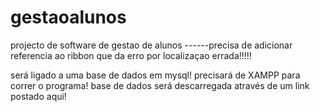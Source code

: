# gestaoalunos
projecto de software de gestao de alunos
------precisa de adicionar referencia ao ribbon que da erro por localizaçao errada!!!!!


será ligado a uma base de dados em mysql!
precisará de XAMPP para correr o programa!
base de dados será descarregada através de um link postado aqui!
